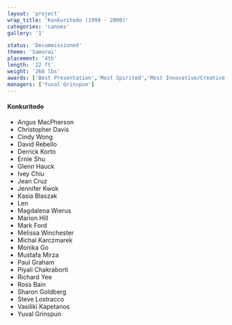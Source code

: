 ```yaml
---
layout: 'project'
wrap_title: 'Konkuritodo (1999 - 2000)'
categories: 'canoes'
gallery: '1'

status: 'Decommissioned'
theme: 'Samurai'
placement: '4th'
length: '22 ft'
weight: '260 lbs'
awards: ['Best Presentation','Most Spirited','Most Innovative/Creative','1st Place in Co-ed Sprint']
managers: ['Yuval Grinspun']
---
```

#### Konkuritodo

 - Angus MacPherson
 - Christopher Davis
 - Cindy Wong
 - David Rebello
 - Derrick Korto
 - Ernie Shu
 - Glenn Hauck
 - Ivey Chiu
 - Jean Cruz
 - Jennifer Kwok
 - Kasia Blaszak
 - Len
 - Magdalena Wierus
 - Marion Hill
 - Mark Ford
 - Melissa Winchester
 - Michal Karczmarek
 - Monika Go
 - Mustafa Mirza
 - Paul Graham
 - Piyali Chakraborti
 - Richard Yee
 - Ross Bain
 - Sharon Goldberg
 - Steve Lostracco
 - Vasiliki Kapetanos
 - Yuval Grinspun

